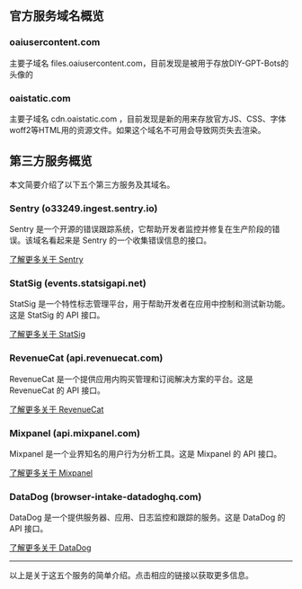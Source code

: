 ## 官方服务域名概览
### oaiusercontent.com
主要子域名 files.oaiusercontent.com，目前发现是被用于存放DIY-GPT-Bots的头像的

### oaistatic.com
主要子域名 cdn.oaistatic.com ，目前发现是新的用来存放官方JS、CSS、字体woff2等HTML用的资源文件。如果这个域名不可用会导致网页失去渲染。

## 第三方服务概览

本文简要介绍了以下五个第三方服务及其域名。

### Sentry (o33249.ingest.sentry.io)

Sentry 是一个开源的错误跟踪系统，它帮助开发者监控并修复在生产阶段的错误。该域名看起来是 Sentry 的一个收集错误信息的接口。

[了解更多关于 Sentry](https://sentry.io/welcome/)

### StatSig (events.statsigapi.net)

StatSig 是一个特性标志管理平台，用于帮助开发者在应用中控制和测试新功能。这是 StatSig 的 API 接口。

[了解更多关于 StatSig](https://www.statsig.com/)

### RevenueCat (api.revenuecat.com)

RevenueCat 是一个提供应用内购买管理和订阅解决方案的平台。这是 RevenueCat 的 API 接口。

[了解更多关于 RevenueCat](https://www.revenuecat.com/)

### Mixpanel (api.mixpanel.com)

Mixpanel 是一个业界知名的用户行为分析工具。这是 Mixpanel 的 API 接口。

[了解更多关于 Mixpanel](https://mixpanel.com/)

### DataDog (browser-intake-datadoghq.com)

DataDog 是一个提供服务器、应用、日志监控和跟踪的服务。这是 DataDog 的 API 接口。

[了解更多关于 DataDog](https://www.datadoghq.com/)

---

以上是关于这五个服务的简单介绍。点击相应的链接以获取更多信息。

